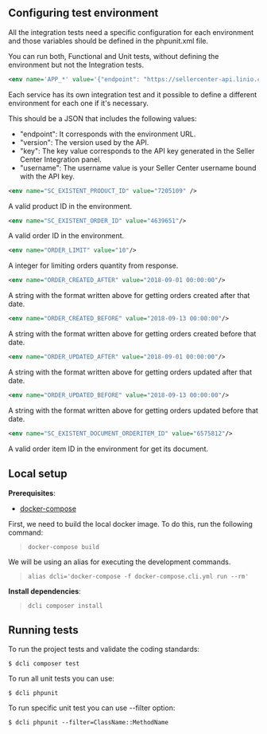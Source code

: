 Configuring test environment
----------------

All the integration tests need a specific configuration for each environment and those variables should be defined in the phpunit.xml file. 

You can run both, Functional and Unit tests, without defining the environment but not the Integration tests. 

```xml
<env name='APP_*' value='{"endpoint": "https://sellercenter-api.linio.cl", "version": "1.0", "key": "CA0BE82A1662B86AEF4484D5326677391A653939D2CD6759155C5834E3F5D076","username": "my.email@linio.com"}'/>
```

Each service has its own integration test and it possible to define a different environment for each one if it's necessary.

This should be a JSON that includes the following values:
- "endpoint": It corresponds with the environment URL.
- "version": The version used by the API.
- "key": The key value corresponds to the API key generated in the Seller Center Integration panel. 
- "username": The username value is your Seller Center username bound with the API key.

```xml
<env name="SC_EXISTENT_PRODUCT_ID" value="7205109" />
```
A valid product ID in the environment.  

```xml
<env name="SC_EXISTENT_ORDER_ID" value="4639651"/>
```
A valid order ID in the environment.

```xml
<env name="ORDER_LIMIT" value="10"/>
```
A integer for limiting orders quantity from response.

```xml
<env name="ORDER_CREATED_AFTER" value="2018-09-01 00:00:00"/>
```
A string with the format written above for getting orders created after that date.

```xml
<env name="ORDER_CREATED_BEFORE" value="2018-09-13 00:00:00"/>
```
A string with the format written above for getting orders created before that date.

```xml
<env name="ORDER_UPDATED_AFTER" value="2018-09-01 00:00:00"/>
```
A string with the format written above for getting orders updated after that date.

```xml
<env name="ORDER_UPDATED_BEFORE" value="2018-09-13 00:00:00"/>
```
A string with the format written above for getting orders updated before that date.

```xml
<env name="SC_EXISTENT_DOCUMENT_ORDERITEM_ID" value="6575812"/>
``` 
A valid order item ID in the environment for get its document.

## Local setup

**Prerequisites**:
- [docker-compose](https://docs.docker.com/compose/install/)

First, we need to build the local docker image. To do this, run the following command:

> `docker-compose build`

We will be using an alias for executing the development commands.

> `alias dcli='docker-compose -f docker-compose.cli.yml run --rm'`

**Install dependencies**:

> `dcli composer install`

Running tests
-------------

To run the project tests and validate the coding standards:

    $ dcli composer test

To run all unit tests you can use:

    $ dcli phpunit

To run specific unit test you can use --filter option:

    $ dcli phpunit --filter=ClassName::MethodName
